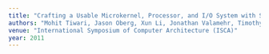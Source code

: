 ```yaml
---
title: "Crafting a Usable Microkernel, Processor, and I/O System with Strict and Provable Information Flow Security"
authors: "Mohit Tiwari, Jason Oberg, Xun Li, Jonathan Valamehr, Timothy Levin, Ben Hardekopf, Frederic T Chong, Ryan Kastner, and Timothy Sherwood"
venue: "International Symposium of Computer Architecture (ISCA)"
year: 2011
---
```

